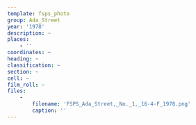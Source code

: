 ```yaml
---
template: fsps_photo
group: Ada_Street
year: '1978'
description: ~
places:
    - ''
coordinates: ~
heading: ~
classification: ~
section: ~
cell: ~
film_roll: ~
files:
    -
        filename: 'FSPS_Ada_Street,_No._1,_16-4-F_1978.png'
        caption: ''
---
```

